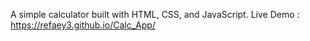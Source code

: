 A simple calculator built with HTML, CSS, and JavaScript.
Live Demo : https://refaey3.github.io/Calc_App/
